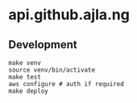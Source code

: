 # api.github.ajla.ng

## Development

```shell
make venv
source venv/bin/activate
make test
aws configure # auth if required
make deploy
```
